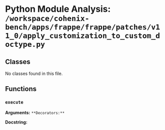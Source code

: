 # Python Module Analysis: `/workspace/cohenix-bench/apps/frappe/frappe/patches/v11_0/apply_customization_to_custom_doctype.py`

## Classes

No classes found in this file.


## Functions

### `execute`
**Arguments:** ``
**Decorators:** ``

**Docstring:**
```

```

